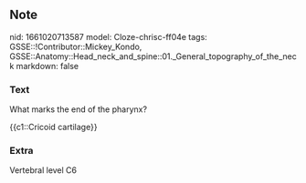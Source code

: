 ## Note
nid: 1661020713587
model: Cloze-chrisc-ff04e
tags: GSSE::!Contributor::Mickey_Kondo, GSSE::Anatomy::Head_neck_and_spine::01._General_topography_of_the_neck
markdown: false

### Text
What marks the end of the pharynx?
<div>
  {{c1::Cricoid cartilage}}
</div>

### Extra
Vertebral level C6

